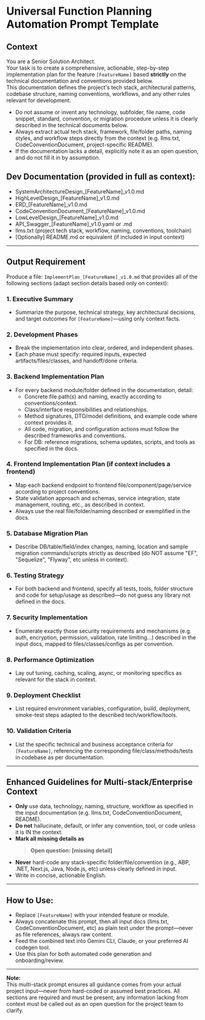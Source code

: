 # Universal Function Planning Automation Prompt Template

## Context

You are a Senior Solution Architect.  
Your task is to create a comprehensive, actionable, step-by-step implementation plan for the feature `[FeatureName]` based **strictly** on the technical documentation and conventions provided below.  
This documentation defines the project's tech stack, architectural patterns, codebase structure, naming conventions, workflows, and any other rules relevant for development.

- Do not assume or invent any technology, subfolder, file name, code snippet, standard, convention, or migration procedure unless it is clearly described in the technical documents below.
- Always extract actual tech stack, framework, file/folder paths, naming styles, and workflow steps directly from the context (e.g. llms.txt, CodeConventionDocument, project-specific README).
- If the documentation lacks a detail, explicitly note it as an open question, and do not fill it in by assumption.

## Dev Documentation (provided in full as context):
- SystemArchitectureDesign_[FeatureName]_v1.0.md
- HighLevelDesign_[FeatureName]_v1.0.md
- ERD_[FeatureName]_v1.0.md
- CodeConventionDocument_[FeatureName]_v1.0.md
- LowLevelDesign_[FeatureName]_v1.0.md
- API_Swagger_[FeatureName]_v1.0.yaml or .md
- llms.txt (project tech stack, workflow, naming, conventions, toolchain)
- [Optionally] README.md or equivalent (if included in input context)

---

## Output Requirement

Produce a file: `ImplementPlan_[FeatureName]_v1.0.md` that provides all of the following sections (adapt section details based only on context):

### 1. Executive Summary
- Summarize the purpose, technical strategy, key architectural decisions, and target outcomes for `[FeatureName]`—using only context facts.

### 2. Development Phases
- Break the implementation into clear, ordered, and independent phases.  
- Each phase must specify: required inputs, expected artifacts/files/classes, and handoff/done criteria.

### 3. Backend Implementation Plan
- For every backend module/folder defined in the documentation, detail:
    - Concrete file path(s) and naming, exactly according to conventions/context.
    - Class/interface responsibilities and relationships.
    - Method signatures, DTO/model definitions, and example code where context provides it.
    - All code, migration, and configuration actions must follow the described frameworks and conventions.
    - For DB: reference migrations, schema updates, scripts, and tools as specified in the docs.

### 4. Frontend Implementation Plan (if context includes a frontend)
- Map each backend endpoint to frontend file/component/page/service according to project conventions.
- State validation approach and schemas, service integration, state management, routing, etc., as described in context.
- Always use the real file/folder/naming described or exemplified in the docs.

### 5. Database Migration Plan
- Describe DB/table/field/index changes, naming, location and sample migration commands/scripts strictly as described (do NOT assume "EF", "Sequelize", "Flyway", etc unless in context).

### 6. Testing Strategy
- For both backend and frontend, specify all tests, tools, folder structure and code for setup/usage as described—do not guess any library not defined in the docs.

### 7. Security Implementation
- Enumerate exactly those security requirements and mechanisms (e.g. auth, encryption, permission, validation, rate limiting...) described in the input docs, mapped to files/classes/configs as per convention.

### 8. Performance Optimization
- Lay out tuning, caching, scaling, async, or monitoring specifics as relevant for the stack in context.

### 9. Deployment Checklist
- List required environment variables, configuration, build, deployment, smoke-test steps adapted to the described tech/workflow/tools.

### 10. Validation Criteria
- List the specific technical and business acceptance criteria for `[FeatureName]`, referencing the corresponding file/class/methods/tests in codebase as per documentation.

---
## Enhanced Guidelines for Multi-stack/Enterprise Context

- **Only** use data, technology, naming, structure, workflow as specified in the input documentation (e.g. llms.txt, CodeConventionDocument, README).  
- **Do not** hallucinate, default, or infer any convention, tool, or code unless it is IN the context.  
- **Mark all missing details as**  
  > **Open question: [missing detail]**
- **Never** hard-code any stack-specific folder/file/convention (e.g., ABP, .NET, Next.js, Java, Node.js, etc) unless clearly defined in input.
- Write in concise, actionable English.

---

## How to Use:
- Replace `[FeatureName]` with your intended feature or module.
- Always concatenate this prompt, then all input docs (llms.txt, CodeConventionDocument, etc) as plain text under the prompt—never as file references, always raw content.
- Feed the combined text into Gemini CLI, Claude, or your preferred AI codegen tool.
- Use this plan for both automated code generation and onboarding/review.

---

**Note:**  
This multi-stack prompt ensures all guidance comes from your actual project input—never from hard-coded or assumed best practices. All sections are required and must be present; any information lacking from context must be called out as an open question for the project team to clarify.